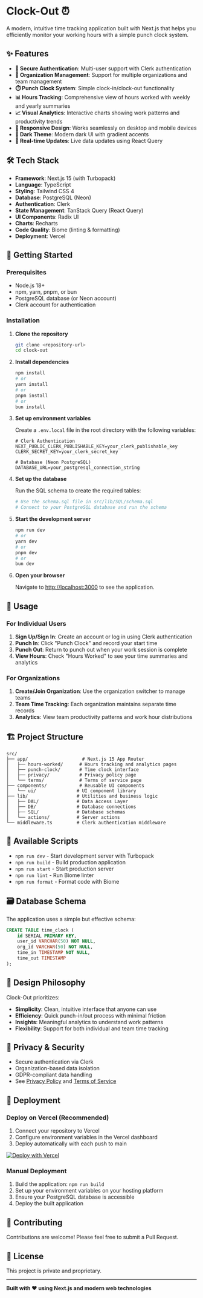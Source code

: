 # Clock-Out ⏰

A modern, intuitive time tracking application built with Next.js that helps you efficiently monitor your working hours with a simple punch clock system.

## ✨ Features

- **🔐 Secure Authentication**: Multi-user support with Clerk authentication
- **👥 Organization Management**: Support for multiple organizations and team management
- **⏱️ Punch Clock System**: Simple clock-in/clock-out functionality
- **📊 Hours Tracking**: Comprehensive view of hours worked with weekly and yearly summaries
- **📈 Visual Analytics**: Interactive charts showing work patterns and productivity trends
- **📱 Responsive Design**: Works seamlessly on desktop and mobile devices
- **🌙 Dark Theme**: Modern dark UI with gradient accents
- **🚀 Real-time Updates**: Live data updates using React Query

## 🛠️ Tech Stack

- **Framework**: Next.js 15 (with Turbopack)
- **Language**: TypeScript
- **Styling**: Tailwind CSS 4
- **Database**: PostgreSQL (Neon)
- **Authentication**: Clerk
- **State Management**: TanStack Query (React Query)
- **UI Components**: Radix UI
- **Charts**: Recharts
- **Code Quality**: Biome (linting & formatting)
- **Deployment**: Vercel

## 🚀 Getting Started

### Prerequisites

- Node.js 18+ 
- npm, yarn, pnpm, or bun
- PostgreSQL database (or Neon account)
- Clerk account for authentication

### Installation

1. **Clone the repository**
   ```bash
   git clone <repository-url>
   cd clock-out
   ```

2. **Install dependencies**
   ```bash
   npm install
   # or
   yarn install
   # or
   pnpm install
   # or
   bun install
   ```

3. **Set up environment variables**
   
   Create a `.env.local` file in the root directory with the following variables:
   ```env
   # Clerk Authentication
   NEXT_PUBLIC_CLERK_PUBLISHABLE_KEY=your_clerk_publishable_key
   CLERK_SECRET_KEY=your_clerk_secret_key
   
   # Database (Neon PostgreSQL)
   DATABASE_URL=your_postgresql_connection_string
   ```

4. **Set up the database**
   
   Run the SQL schema to create the required tables:
   ```bash
   # Use the schema.sql file in src/lib/SQL/schema.sql
   # Connect to your PostgreSQL database and run the schema
   ```

5. **Start the development server**
   ```bash
   npm run dev
   # or
   yarn dev
   # or
   pnpm dev
   # or
   bun dev
   ```

6. **Open your browser**
   
   Navigate to [http://localhost:3000](http://localhost:3000) to see the application.

## 📖 Usage

### For Individual Users

1. **Sign Up/Sign In**: Create an account or log in using Clerk authentication
2. **Punch In**: Click "Punch Clock" and record your start time
3. **Punch Out**: Return to punch out when your work session is complete
4. **View Hours**: Check "Hours Worked" to see your time summaries and analytics

### For Organizations

1. **Create/Join Organization**: Use the organization switcher to manage teams
2. **Team Time Tracking**: Each organization maintains separate time records
3. **Analytics**: View team productivity patterns and work hour distributions

## 🏗️ Project Structure

```
src/
├── app/                    # Next.js 15 App Router
│   ├── hours-worked/      # Hours tracking and analytics pages
│   ├── punch-clock/       # Time clock interface
│   ├── privacy/           # Privacy policy page
│   └── terms/             # Terms of service page
├── components/            # Reusable UI components
│   └── ui/               # UI component library
├── lib/                  # Utilities and business logic
│   ├── DAL/              # Data Access Layer
│   ├── DB/               # Database connections
│   ├── SQL/              # Database schemas
│   └── actions/          # Server actions
└── middleware.ts         # Clerk authentication middleware
```

## 🔧 Available Scripts

- `npm run dev` - Start development server with Turbopack
- `npm run build` - Build production application
- `npm run start` - Start production server
- `npm run lint` - Run Biome linter
- `npm run format` - Format code with Biome

## 🗃️ Database Schema

The application uses a simple but effective schema:

```sql
CREATE TABLE time_clock (
    id SERIAL PRIMARY KEY,
    user_id VARCHAR(50) NOT NULL,
    org_id VARCHAR(50) NOT NULL,
    time_in TIMESTAMP NOT NULL,
    time_out TIMESTAMP
);
```

## 🎨 Design Philosophy

Clock-Out prioritizes:
- **Simplicity**: Clean, intuitive interface that anyone can use
- **Efficiency**: Quick punch-in/out process with minimal friction
- **Insights**: Meaningful analytics to understand work patterns
- **Flexibility**: Support for both individual and team time tracking

## 🔐 Privacy & Security

- Secure authentication via Clerk
- Organization-based data isolation
- GDPR-compliant data handling
- See [Privacy Policy](PRIVACY_POLICY.md) and [Terms of Service](TERMS_OF_SERVICE.md)

## 🚀 Deployment

### Deploy on Vercel (Recommended)

1. Connect your repository to Vercel
2. Configure environment variables in the Vercel dashboard
3. Deploy automatically with each push to main

[![Deploy with Vercel](https://vercel.com/button)](https://vercel.com/new/clone?repository-url=https://github.com/your-username/clock-out)

### Manual Deployment

1. Build the application: `npm run build`
2. Set up your environment variables on your hosting platform
3. Ensure your PostgreSQL database is accessible
4. Deploy the built application

## 🤝 Contributing

Contributions are welcome! Please feel free to submit a Pull Request.

## 📄 License

This project is private and proprietary.

---

**Built with ❤️ using Next.js and modern web technologies**
